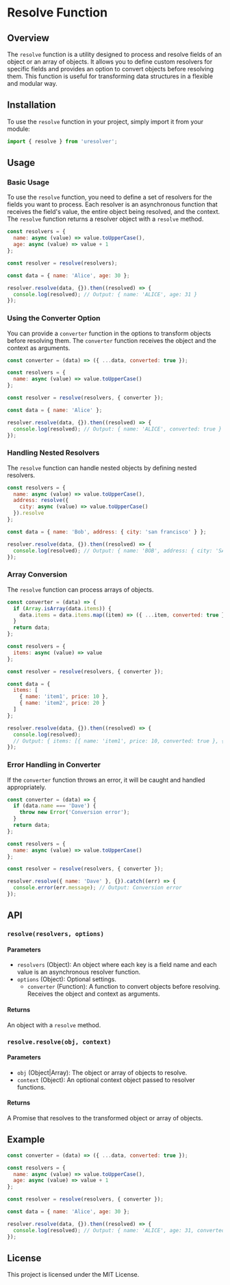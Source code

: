 # Resolve Function

## Overview

The `resolve` function is a utility designed to process and resolve fields of an object or an array of objects. It allows you to define custom resolvers for specific fields and provides an option to convert objects before resolving them. This function is useful for transforming data structures in a flexible and modular way.

## Installation

To use the `resolve` function in your project, simply import it from your module:

```javascript
import { resolve } from 'uresolver';
```

## Usage

### Basic Usage

To use the `resolve` function, you need to define a set of resolvers for the fields you want to process. Each resolver is an asynchronous function that receives the field's value, the entire object being resolved, and the context. The `resolve` function returns a resolver object with a `resolve` method.

```javascript
const resolvers = {
  name: async (value) => value.toUpperCase(),
  age: async (value) => value + 1
};

const resolver = resolve(resolvers);

const data = { name: 'Alice', age: 30 };

resolver.resolve(data, {}).then((resolved) => {
  console.log(resolved); // Output: { name: 'ALICE', age: 31 }
});
```

### Using the Converter Option

You can provide a `converter` function in the options to transform objects before resolving them. The `converter` function receives the object and the context as arguments.

```javascript
const converter = (data) => ({ ...data, converted: true });

const resolvers = {
  name: async (value) => value.toUpperCase()
};

const resolver = resolve(resolvers, { converter });

const data = { name: 'Alice' };

resolver.resolve(data, {}).then((resolved) => {
  console.log(resolved); // Output: { name: 'ALICE', converted: true }
});
```

### Handling Nested Resolvers

The `resolve` function can handle nested objects by defining nested resolvers.

```javascript
const resolvers = {
  name: async (value) => value.toUpperCase(),
  address: resolve({
    city: async (value) => value.toUpperCase()
  }).resolve
};

const data = { name: 'Bob', address: { city: 'san francisco' } };

resolver.resolve(data, {}).then((resolved) => {
  console.log(resolved); // Output: { name: 'BOB', address: { city: 'SAN FRANCISCO' } }
});
```

### Array Conversion

The `resolve` function can process arrays of objects.

```javascript
const converter = (data) => {
  if (Array.isArray(data.items)) {
    data.items = data.items.map((item) => ({ ...item, converted: true }));
  }
  return data;
};

const resolvers = {
  items: async (value) => value
};

const resolver = resolve(resolvers, { converter });

const data = {
  items: [
    { name: 'item1', price: 10 },
    { name: 'item2', price: 20 }
  ]
};

resolver.resolve(data, {}).then((resolved) => {
  console.log(resolved); 
  // Output: { items: [{ name: 'item1', price: 10, converted: true }, { name: 'item2', price: 20, converted: true }] }
});
```

### Error Handling in Converter

If the `converter` function throws an error, it will be caught and handled appropriately.

```javascript
const converter = (data) => {
  if (data.name === 'Dave') {
    throw new Error('Conversion error');
  }
  return data;
};

const resolvers = {
  name: async (value) => value.toUpperCase()
};

const resolver = resolve(resolvers, { converter });

resolver.resolve({ name: 'Dave' }, {}).catch((err) => {
  console.error(err.message); // Output: Conversion error
});
```

## API

### `resolve(resolvers, options)`

#### Parameters
- `resolvers` (Object): An object where each key is a field name and each value is an asynchronous resolver function.
- `options` (Object): Optional settings.
  - `converter` (Function): A function to convert objects before resolving. Receives the object and context as arguments.

#### Returns
An object with a `resolve` method.

### `resolve.resolve(obj, context)`

#### Parameters
- `obj` (Object|Array): The object or array of objects to resolve.
- `context` (Object): An optional context object passed to resolver functions.

#### Returns
A Promise that resolves to the transformed object or array of objects.

## Example

```javascript
const converter = (data) => ({ ...data, converted: true });

const resolvers = {
  name: async (value) => value.toUpperCase(),
  age: async (value) => value + 1
};

const resolver = resolve(resolvers, { converter });

const data = { name: 'Alice', age: 30 };

resolver.resolve(data, {}).then((resolved) => {
  console.log(resolved); // Output: { name: 'ALICE', age: 31, converted: true }
});
```

## License

This project is licensed under the MIT License.
